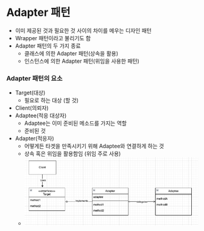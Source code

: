 # Adapter 패턴

- 이미 제공된 것과 필요한 것 사이의 차이를 메우는 디자인 패턴
- Wrapper 패턴이라고 불리기도 함
- Adapter 패턴의 두 가지 종료
  - 클래스에 의한 Adapter 패턴(상속을 활용)
  - 인스턴스에 의한 Adapter 패턴(위임을 사용한 패턴)


### Adapter 패턴의 요소
- Target(대상)
  - 필요로 하는 대상 (할 것)
- Client(의뢰자)
- Adaptee(적응 대상자)
  - Adaptee는 이미 준비된 메소드를 가지는 역할
  - 준비된 것
- Adapter(적응자)
  - 어떻게든 타겟을 만족시키기 위해 Adaptee와 연결하게 하는 것
  - 상속 혹은 위임을 활용함임 (위임 주로 사용)
  - ![img.png](img.png)